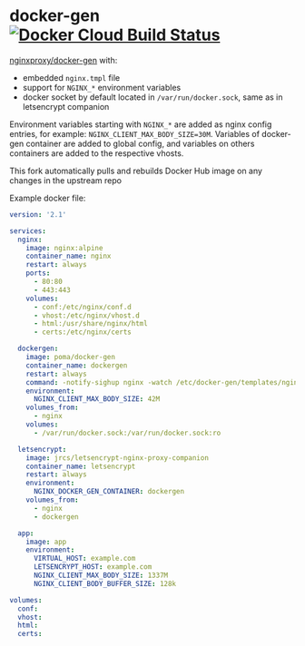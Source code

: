 # docker-gen [![Docker Cloud Build Status](https://img.shields.io/docker/cloud/build/poma/docker-gen.svg)](https://hub.docker.com/r/poma/docker-gen/builds)

[nginxproxy/docker-gen](https://github.com/nginxproxy/docker-gen) with:

- embedded `nginx.tmpl` file
- support for `NGINX_*` environment variables
- docker socket by default located in `/var/run/docker.sock`, same as in letsencrypt companion

Environment variables starting with `NGINX_*` are added as nginx config entries, for example: `NGINX_CLIENT_MAX_BODY_SIZE=30M`. Variables of docker-gen container are added to global config, and variables on others containers are added to the respective vhosts.

This fork automatically pulls and rebuilds Docker Hub image on any changes in the upstream repo

Example docker file:

```yaml
version: '2.1'

services:
  nginx:
    image: nginx:alpine
    container_name: nginx
    restart: always
    ports:
      - 80:80
      - 443:443
    volumes:
      - conf:/etc/nginx/conf.d
      - vhost:/etc/nginx/vhost.d
      - html:/usr/share/nginx/html
      - certs:/etc/nginx/certs

  dockergen:
    image: poma/docker-gen
    container_name: dockergen
    restart: always
    command: -notify-sighup nginx -watch /etc/docker-gen/templates/nginx.tmpl /etc/nginx/conf.d/default.conf
    environment:
      NGINX_CLIENT_MAX_BODY_SIZE: 42M
    volumes_from:
      - nginx
    volumes:
      - /var/run/docker.sock:/var/run/docker.sock:ro

  letsencrypt:
    image: jrcs/letsencrypt-nginx-proxy-companion
    container_name: letsencrypt
    restart: always
    environment:
      NGINX_DOCKER_GEN_CONTAINER: dockergen
    volumes_from:
      - nginx
      - dockergen

  app:
    image: app
    environment:
      VIRTUAL_HOST: example.com
      LETSENCRYPT_HOST: example.com
      NGINX_CLIENT_MAX_BODY_SIZE: 1337M
      NGINX_CLIENT_BODY_BUFFER_SIZE: 128k

volumes:
  conf:
  vhost:
  html:
  certs:
```
